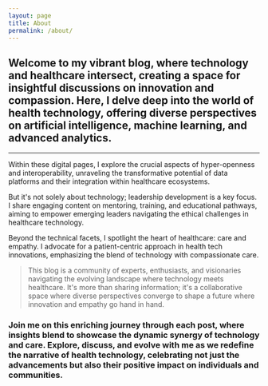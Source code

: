 ```yaml
---
layout: page
title: About
permalink: /about/
---
```


## Welcome to my vibrant blog, where technology and healthcare intersect, creating a space for insightful discussions on innovation and compassion. Here, I delve deep into the world of health technology, offering diverse perspectives on artificial intelligence, machine learning, and advanced analytics.
---

Within these digital pages, I explore the crucial aspects of hyper-openness and interoperability, unraveling the transformative potential of data platforms and their integration within healthcare ecosystems.

But it's not solely about technology; leadership development is a key focus. I share engaging content on mentoring, training, and educational pathways, aiming to empower emerging leaders navigating the ethical challenges in healthcare technology.

Beyond the technical facets, I spotlight the heart of healthcare: care and empathy. I advocate for a patient-centric approach in health tech innovations, emphasizing the blend of technology with compassionate care.


> This blog is a community of experts, enthusiasts, and visionaries navigating the evolving landscape where technology meets healthcare. It's more than sharing information; it's a collaborative space where diverse perspectives converge to shape a future where innovation and empathy go hand in hand.

### Join me on this enriching journey through each post, where insights blend to showcase the dynamic synergy of technology and care. Explore, discuss, and evolve with me as we redefine the narrative of health technology, celebrating not just the advancements but also their positive impact on individuals and communities.
